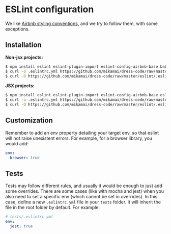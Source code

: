 # ESLint configuration

We like [Airbnb styling conventions](https://github.com/airbnb/javascript), and we try to follow them, with some exceptions.

## Installation

**Non-jsx projects:**

```bash
$ npm install eslint eslint-plugin-import eslint-config-airbnb-base babel-eslint
$ curl -o .eslintrc.yml https://github.com/mikamai/dress-code/raw/master/eslint/js.eslintrc.yml
$ curl -O https://github.com/mikamai/dress-code/raw/master/eslint/.eslintignore
```

**JSX projects:**

```bash
$ npm install eslint eslint-plugin-import eslint-config-airbnb-base eslint-plugin-react eslint-plugin-jsx-a11y babel-eslint
$ curl -o .eslintrc.yml https://github.com/mikamai/dress-code/raw/master/eslint/jsx.eslintrc.yml
$ curl -O https://github.com/mikamai/dress-code/raw/master/eslint/.eslintignore
```

## Customization

Remember to add an env property detailing your target env, so that eslint will not raise unexistent errors. For example, for a browser library, you would add:

```yaml
env:
  browser: true
```

## Tests

Tests may follow different rules, and usually it would be enough to just add some overrides. There are some cases (like with mocha and jest) when you also need to set a specific env (which cannot be set in overrides). In this case, define a new `.eslintrc.yml` file in your `tests` folder. It will inherit the file in the root folder by default. For example:

```yaml
# tests/.eslintrc.yml
env:
  jest: true
```
